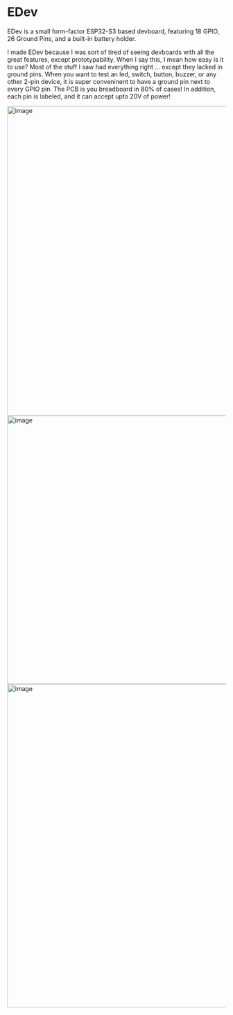 # EDev

EDev is a small form-factor ESP32-S3 based devboard, featuring 18 GPIO, 26 Ground Pins, and a built-in battery holder.

I made EDev because I was sort of tired of seeing devboards with all the great features, except prototypability. When I say this, I mean how easy is it to use? Most of the stuff I saw had everything right ... except they lacked in ground pins. When you want to test an led, switch, button, buzzer, or any other 2-pin device, it is super conveninent to have a ground pin next to every GPIO pin. The PCB is you breadboard in 80% of cases! In addition, each pin is labeled, and it can accept upto 20V of power!

<img width="1135" height="714" alt="image" src="https://github.com/user-attachments/assets/6f52cc3c-58d5-4e8a-b427-04f7260c7cbf" />

<img width="1218" height="619" alt="image" src="https://github.com/user-attachments/assets/db708241-171e-4496-b522-03f808853a5f" />

<img width="1177" height="746" alt="image" src="https://github.com/user-attachments/assets/3a9ff150-1ff4-4105-9cb3-b2d7e5653836" />
